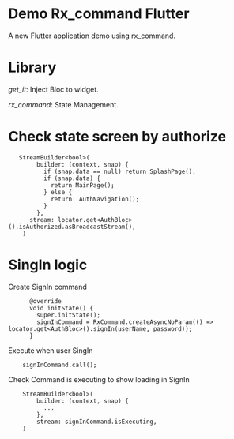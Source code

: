 # Demo Rx_command Flutter

A new Flutter application demo using rx_command.

# Library
*get_it*: Inject Bloc to widget.

*rx_command*: State Management.

# Check state screen by authorize
```
   StreamBuilder<bool>(
        builder: (context, snap) {
          if (snap.data == null) return SplashPage();
          if (snap.data) {
            return MainPage();
          } else {
            return  AuthNavigation();
          }
        },
      stream: locator.get<AuthBloc>().isAuthorized.asBroadcastStream(),
    )
```

# SingIn logic
Create SignIn command
```
      @override
      void initState() {
        super.initState();
        signInCommand = RxCommand.createAsyncNoParam(() => locator.get<AuthBloc>().signIn(userName, password));
      }

```
Execute when user SingIn
```
    signInCommand.call();
```
Check Command is executing to show loading in SignIn
```
    StreamBuilder<bool>(
        builder: (context, snap) {
          ...
        },
        stream: signInCommand.isExecuting,
    )
```


